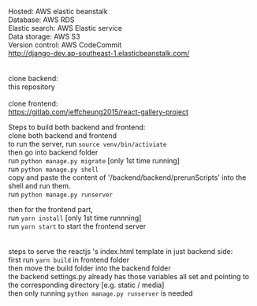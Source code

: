 Hosted: AWS elastic beanstalk <br/>
Database: AWS RDS <br/>
Elastic search: AWS Elastic service <br/>
Data storage: AWS S3 <br/>
Version control: AWS CodeCommit <br/>
http://django-dev.ap-southeast-1.elasticbeanstalk.com/<br/>
<br/>
<br/>
clone backend:<br/>
this repository<br/><br/>
clone frontend:<br/>
https://gitlab.com/jeffcheung2015/react-gallery-project<br/>

Steps to build both backend and frontend:<br/>
clone both backend and frontend <br/>
to run the server, run `source venv/bin/activiate`<br/>
then go into backend folder<br/>
run `python manage.py migrate` [only 1st time running]<br/>
run `python manage.py shell`<br/>
copy and paste the content of '/backend/backend/prerunScripts' into the shell and run them.<br/>
run `python manage.py runserver`<br/>

then for the frontend part,<br/>
run `yarn install` [only 1st time runnning]<br/>
run `yarn start` to start the frontend server<br/>
<br/>
<br/>
steps to serve the reactjs 's index.html template in just backend side:<br/>
first run `yarn build` in frontend folder<br/>
then move the build folder into the backend folder<br/>
the backend settings.py already has those variables all set and pointing to the corresponding directory [e.g. static / media]<br/>
then only running `python manage.py runserver` is needed<br/>

